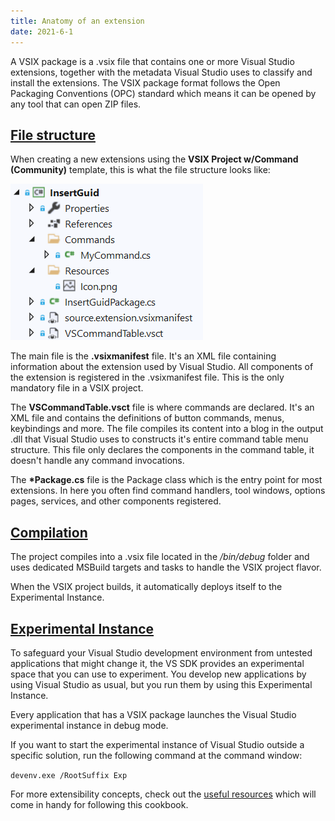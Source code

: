 ```yaml
---
title: Anatomy of an extension
date: 2021-6-1
---
```


A VSIX package is a .vsix file that contains one or more Visual Studio extensions, together with the metadata Visual Studio uses to classify and install the extensions. The VSIX package format follows the Open Packaging Conventions (OPC) standard which means it can be opened by any tool that can open ZIP files.

## [File structure](#file-structure)
When creating a new extensions using the **VSIX Project w/Command (Community)** template, this is what the file structure looks like:

![File structure of a VSIX project](../assets/img/new-project-files.png)

The main file is the **.vsixmanifest** file. It's an XML file containing information about the extension used by Visual Studio. All components of the extension is registered in the .vsixmanifest file. This is the only mandatory file in a VSIX project.

The **VSCommandTable.vsct** file is where commands are declared. It's an XML file and contains the definitions of button commands, menus, keybindings and more. The file compiles its content into a blog in the output .dll that Visual Studio uses to constructs it's entire command table menu structure. This file only declares the components in the command table, it doesn't handle any command invocations.

The **\*Package.cs** file is the Package class which is the entry point for most extensions. In here you often find command handlers, tool windows, options pages, services, and other components registered.

## [Compilation](#compilation)
The project compiles into a .vsix file located in the */bin/debug* folder and uses dedicated MSBuild targets and tasks to handle the VSIX project flavor.

When the VSIX project builds, it automatically deploys itself to the Experimental Instance.

## [Experimental Instance](#experimental-instance)
To safeguard your Visual Studio development environment from untested applications that might change it, the VS SDK provides an experimental space that you can use to experiment. You develop new applications by using Visual Studio as usual, but you run them by using this Experimental Instance.

Every application that has a VSIX package launches the Visual Studio experimental instance in debug mode.

If you want to start the experimental instance of Visual Studio outside a specific solution, run the following command at the command window:

`devenv.exe /RootSuffix Exp`

For more extensibility concepts, check out the [useful resources](useful-resources.html) which will come in handy for following this cookbook.
